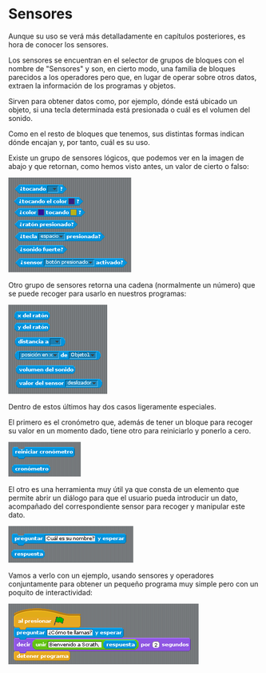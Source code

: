 # Sensores
Aunque su uso se verá más detalladamente en capítulos posteriores, es hora de conocer los sensores.

Los sensores se encuentran en el selector de grupos de bloques con el nombre de "Sensores" y son, en cierto modo, una familia de bloques parecidos a los operadores pero que, en lugar de operar sobre otros datos, extraen la información de los programas y objetos.

Sirven para obtener datos como, por ejemplo, dónde está ubicado un objeto, si una tecla determinada está presionada o cuál es el volumen del sonido.

Como en el resto de bloques que tenemos, sus distintas formas indican dónde encajan y, por tanto, cuál es su uso.

Existe un grupo de sensores lógicos, que podemos ver en la imagen de abajo y que retornan, como hemos visto antes, un valor de cierto o falso:

![Sensores](../img/Tema2_sensores_sensores.png)

Otro grupo de sensores retorna una cadena (normalmente un número) que se puede recoger para usarlo en nuestros programas:

![Sensores extra](../img/Tema2_sensores_extra.png)

Dentro de estos últimos hay dos casos ligeramente especiales.

El primero es el cronómetro que, además de tener un bloque para recoger su valor en un momento dado, tiene otro para reiniciarlo y ponerlo a cero.

![Cronometro](../img/Tema2_sensores_cronometro.png)
 
El otro es una herramienta muy útil ya que consta de un elemento que permite abrir un diálogo para que el usuario pueda introducir un dato, acompañado del correspondiente sensor para recoger y manipular este dato.

![Preguntar](../img/Tema2_sensores_preguntar.png) 

Vamos a verlo con un ejemplo, usando sensores y operadores conjuntamente para obtener un pequeño programa muy simple pero con un poquito de interactividad:

![Ejemplo](../img/Tema2_sensores_ejemplo.png)
